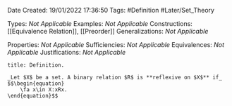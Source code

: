<div class="topSpace"></div>

Date Created: 19/01/2022 17:36:50
Tags: #Definition #Later/Set_Theory

Types: _Not Applicable_
Examples: _Not Applicable_ 
Constructions: [[Equivalence Relation]], [[Preorder]]
Generalizations: _Not Applicable_

Properties: _Not Applicable_
Sufficiencies: _Not Applicable_
Equivalences: _Not Applicable_
Justifications: _Not Applicable_

``` ad-Definition
title: Definition.

_Let $X$ be a set. A binary relation $R$ is **reflexive on $X$** if_
$$\begin{equation}
    \fa x\in X:xRx.
\end{equation}$$

```

